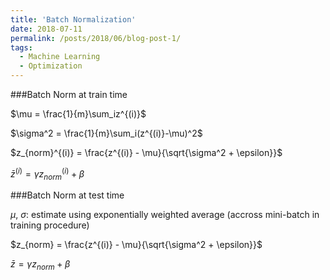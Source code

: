 ```yaml
---
title: 'Batch Normalization'
date: 2018-07-11
permalink: /posts/2018/06/blog-post-1/
tags:
  - Machine Learning
  - Optimization
---
```


###Batch Norm at train time

$\mu = \frac{1}{m}\sum_iz^{(i)}$

$\sigma^2 = \frac{1}{m}\sum_i(z^{(i)}-\mu)^2$

$z_{norm}^{(i)} = \frac{z^{(i)} - \mu}{\sqrt{\sigma^2 + \epsilon}}$

$\bar{z}^{(i)} = \gamma z_{norm}^{(i)} + \beta$

###Batch Norm at test time

$\mu$, $\sigma$: estimate using exponentially weighted average (accross mini-batch in training procedure)

$z_{norm} = \frac{z^{(i)} - \mu}{\sqrt{\sigma^2 + \epsilon}}$

$\bar{z} = \gamma z_{norm} + \beta$    
    
    
    
    
    
    
    
    
    
    
    
    
    
